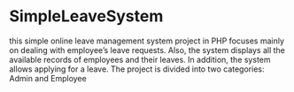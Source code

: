 # SimpleLeaveSystem
this simple online leave management system project in PHP focuses mainly on dealing with employee’s leave requests. Also, the system displays all the available records of employees and their leaves. In addition, the system allows applying for a leave. The project is divided into two categories: Admin and Employee
